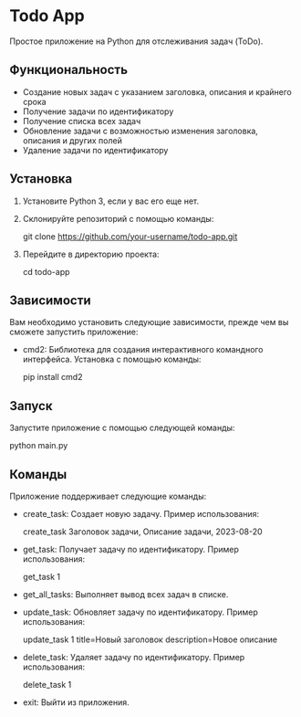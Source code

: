 # Todo App

Простое приложение на Python для отслеживания задач (ToDo).

## Функциональность

- Создание новых задач с указанием заголовка, описания и крайнего срока
- Получение задачи по идентификатору
- Получение списка всех задач
- Обновление задачи с возможностью изменения заголовка, описания и других полей
- Удаление задачи по идентификатору

## Установка

1. Установите Python 3, если у вас его еще нет.
2. Склонируйте репозиторий с помощью команды:
   
   git clone https://github.com/your-username/todo-app.git
   
3. Перейдите в директорию проекта:
   
   cd todo-app
   

## Зависимости

Вам необходимо установить следующие зависимости, прежде чем вы сможете запустить приложение:

- cmd2:  Библиотека для создания интерактивного командного интерфейса. Установка с помощью команды:
   
   pip install cmd2
   

## Запуск

Запустите приложение с помощью следующей команды:

python main.py

## Команды

Приложение поддерживает следующие команды:

- create_task: Создает новую задачу. Пример использования:
  
  create_task Заголовок задачи, Описание задачи, 2023-08-20
  

- get_task: Получает задачу по идентификатору. Пример использования:
  
  get_task 1
  

- get_all_tasks: Выполняет вывод всех задач в списке.

- update_task: Обновляет задачу по идентификатору. Пример использования:
  
  update_task 1 title=Новый заголовок description=Новое описание
  

- delete_task: Удаляет задачу по идентификатору. Пример использования:
  
  delete_task 1
  

- exit: Выйти из приложения.

